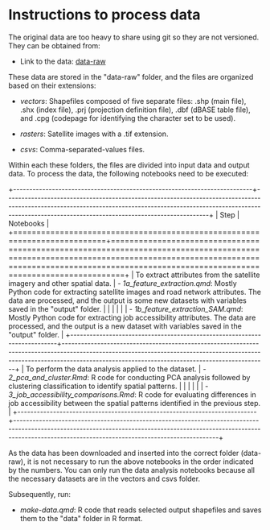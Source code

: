# Instructions to process data

The original data are too heavy to share using git so they are not versioned. They can be obtained from:

-   Link to the data: [data-raw](https://mcmasteru365-my.sharepoint.com/:u:/r/personal/dossanb_mcmaster_ca/Documents/RSAccess/data-raw.rar?csf=1&web=1&e=yVzKvO)

These data are stored in the "data-raw" folder, and the files are organized based on their extensions:

-   *vectors*: Shapefiles composed of five separate files: .shp (main file), .shx (index file), .prj (projection definition file), .dbf (dBASE table file), and .cpg (codepage for identifying the character set to be used).

-   *rasters*: Satellite images with a .tif extension.

-   *csvs*: Comma-separated-values files.

Within each these folders, the files are divided into input data and output data. To process the data, the following notebooks need to be executed:

+--------------------------------------------------------------------------+---------------------------------------------------------------------------------------------------------------------------------------------------------------------------------------------------------------------------+
| Step                                                                     | Notebooks                                                                                                                                                                                                                 |
+==========================================================================+===========================================================================================================================================================================================================================+
| To extract attributes from the satellite imagery and other spatial data. | -   *1a_feature_extraction.qmd*: Mostly Python code for extracting satellite images and road network attributes. The data are processed, and the output is some new datasets with variables saved in the "output" folder. |
|                                                                          |                                                                                                                                                                                                                           |
|                                                                          | -   *1b_feature_extraction_SAM.qmd*: Mostly Python code for extracting job accessibility attributes. The data are processed, and the output is a new dataset with variables saved in the "output" folder.                 |
+--------------------------------------------------------------------------+---------------------------------------------------------------------------------------------------------------------------------------------------------------------------------------------------------------------------+
| To perform the data analysis applied to the dataset.                     | -   *2_pca_and_cluster.Rmd*: R code for conducting PCA analysis followed by clustering classification to identify spatial patterns.                                                                                       |
|                                                                          |                                                                                                                                                                                                                           |
|                                                                          | -   *3_job_accessibility_comparisons.Rmd*: R code for evaluating differences in job accessibility between the spatial patterns identified in the previous step.                                                           |
+--------------------------------------------------------------------------+---------------------------------------------------------------------------------------------------------------------------------------------------------------------------------------------------------------------------+

As the data has been downloaded and inserted into the correct folder (data-raw), it is not necessary to run the above notebooks in the order indicated by the numbers. You can only run the data analysis notebooks because all the necessary datasets are in the vectors and csvs folder.

Subsequently, run:

-   *make-data.qmd*: R code that reads selected output shapefiles and saves them to the "data" folder in R format.
